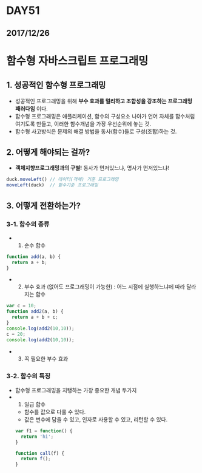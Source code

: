 # DAY51

## 2017/12/26

# 함수형 자바스크립트 프로그래밍
## 1. 성공적인 함수형 프로그래밍
  - 성공적인 프로그래밍을 위해 **부수 효과를 멀리하고 조합성을 강조하는 프로그래밍 패러다임** 이다.
  - 함수형 프로그래밍은 애플리케이션, 함수의 구성요소 나아가 언어 자체를 함수처럼 여기도록 만들고, 이러한 함수개념을 가장 우선순위에 놓는 것.
  - 함수형 사고방식은 문제의 해결 방법을 동사(함수)들로 구성(조합)하는 것.

## 2. 어떻게 해야되는 걸까?
  - **객체지향프로그래밍과의 구별!** 동사가 먼저있느냐, 명사가 먼저있느냐!
  ```javascript
  duck.moveLeft() // 데이터(객체) 기준 프로그래밍
  moveLeft(duck)  // 함수기준 프로그래밍
  ```

## 3. 어떻게 전환하는가?
### 3-1. 함수의 종류
  - 1) 순수 함수
  ```javascript
  function add(a, b) {
    return a + b;
  }
  ```
  - 2) 부수 효과 (없어도 프로그래밍이 가능한) : 어느 시점에 실행하느냐에 따라 달라지는 함수
  ```javascript
  var c = 10;
  function add2(a, b) {
    return a + b + c;
  }
  console.log(add2(10,10));
  c = 20;
  console.log(add2(10,10));
  ```
  - 3) 꼭 필요한 부수 효과

### 3-2. 함수의 특징
  - 함수형 프로그래밍을 지탱하는 가장 중요한 개념 두가지
  - 1) 일급 함수
    - 함수를 값으로 다룰 수 있다.
    - 값은 변수에 담을 수 있고, 인자로 사용할 수 있고, 리턴할 수 있다.
    ```javascript
    var f1 = function() {
      return 'hi';
    }

    function call(f) {
      return f();
    }
    ```
